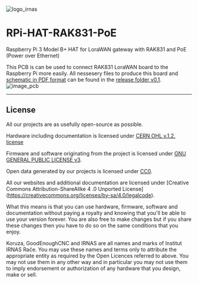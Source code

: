 ![logo_irnas](https://github.com/IRNAS/RPi-HAT-RAK831-PoE/blob/master/images/irnas_logo.png)

# RPi-HAT-RAK831-PoE
Raspberry Pi 3 Model B+ HAT for LoraWAN gateway with RAK831 and PoE (Power over Ethernet)

This PCB is can be used to connect RAK831 LoraWAN board to the Raspberry Pi more easily. All nessesery files to produce this board and [schematic in PDF format](https://github.com/IRNAS/RPi-HAT-RAK831-PoE/blob/master/releace/RPi-HAT-RAK831-PoE-PCB/v0.1/Step%205%20-%20Schematic/Schematic%20RPi-HAT-RAK831-PoE-PCB.PDF) can be found in the [release folder v0.1](https://github.com/IRNAS/RPi-HAT-RAK831-PoE/tree/master/releace/RPi-HAT-RAK831-PoE-PCB/v0.1).
![image_pcb](https://github.com/IRNAS/RPi-HAT-RAK831-PoE/blob/master/images/3d%20Capture.PNG)

---
## License

All our projects are as usefully open-source as possible.

Hardware including documentation is licensed under [CERN OHL v.1.2. license](http://www.ohwr.org/licenses/cern-ohl/v1.2)

Firmware and software originating from the project is licensed under [GNU GENERAL PUBLIC LICENSE v3](http://www.gnu.org/licenses/gpl-3.0.en.html).

Open data generated by our projects is licensed under [CC0](https://creativecommons.org/publicdomain/zero/1.0/legalcode).

All our websites and additional documentation are licensed under [Creative Commons Attribution-ShareAlike 4 .0 Unported License] (https://creativecommons.org/licenses/by-sa/4.0/legalcode).

What this means is that you can use hardware, firmware, software and documentation without paying a royalty and knowing that you'll be able to use your version forever. You are also free to make changes but if you share these changes then you have to do so on the same conditions that you enjoy.

Koruza, GoodEnoughCNC and IRNAS are all names and marks of Institut IRNAS Rače. 
You may use these names and terms only to attribute the appropriate entity as required by the Open Licences referred to above. You may not use them in any other way and in particular you may not use them to imply endorsement or authorization of any hardware that you design, make or sell.
